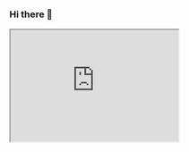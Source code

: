 ### Hi there 👋


<!--<div align=left>
	<h3>Tech Stack</h3>
	
  ![React](https://img.shields.io/badge/React-424242?style=flat-square&logo=React&logoColor=61DAFB)
  ![React Native](https://img.shields.io/badge/React%20Native-424242?style=flat-square&logo=React&logoColor=61DAFB)
  ![TypeScript](https://img.shields.io/badge/TypeScript-424242?style=flat-square&logo=TypeScript&logoColor=3178C6)
  ![JavaScript](https://img.shields.io/badge/JavaScript-424242?style=flat-square&logo=JavaScript&logoColor=F7DF1E)
  ![Styled Components](https://img.shields.io/badge/Styled%20Components-424242?style=flat-square&logo=Styled%20Components&logoColor=DB7093)
  ![JavaScript](https://img.shields.io/badge/HTML5-424242?style=flat-square&logo=HTML5&logoColor=E34F26)
  ![CSS3](https://img.shields.io/badge/CSS3-424242?style=flat-square&logo=CSS3&logoColor=1572B6)
  ![Storybook](https://img.shields.io/badge/Storybook-424242?style=flat-square&logo=Storybook&logoColor=FF4785)
  ![Node.js](https://img.shields.io/badge/Node.js-424242?style=flat-square&logo=Node.js&logoColor=339933)
</div>-->
<iframe id="inlineFrameExample" title="Inline Frame Example" width="300" height="200" src="https://www.openstreetmap.org/export/embed.htmlbbox=-0.004017949104309083%2C51.47612752641776%2C0.00030577182769775396%2C51.478569861898606&layer=mapnik"></iframe>
